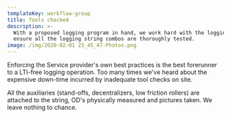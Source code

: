 ```yaml
---
templateKey: workflow-group
title: Tools checked
description: >-
  With a proposed logging program in hand, we work hard with the logging crew to
  ensure all the logging string combos are thoroughly tested.
image: /img/2020-02-01 23_45_47-Photos.png
---
```

Enforcing the Service provider's own best practices is the best forerunner to a LTI-free logging operation. Too many times we've heard about the expensive down-time incurred by inadequate tool checks on site.

All the auxiliaries (stand-offs, decentralizers, low friction rollers) are attached to the string, OD's physically measured and pictures taken. We leave nothing to chance.
